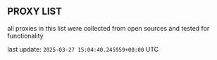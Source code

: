## PROXY LIST

all proxies in this list were collected from open sources and tested for functionality

last update: `2025-03-27 15:04:40.245959+00:00` UTC